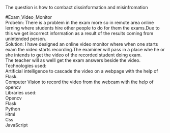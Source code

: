 The question is how to combact dissinformation and misinfromation  

#Exam_Video_Monitor  
Probelm:
There is a problem in the exam more so in remote area online lerning where students hire other people to do for them the exams.Due to this we get incorrect information as a result of the results coming from unintended person.  
Solution:
I have designed an online video monitor where when one starts exam the video starts recording.The examiner will pass in a place whe he or she intends to get the video of the recorded student doing exam.  
The teacher will as welll get the exam answers beside the video.  
Technologies used:  
Artificial intelligence to cascade the video on a webpage with the help of Flask.  
Computer Vision to record the video from the webcam with the help of opencv  
Libraries used:  
Opencv  
Flask  
Python  
Html  
Css  
JavaScript  
